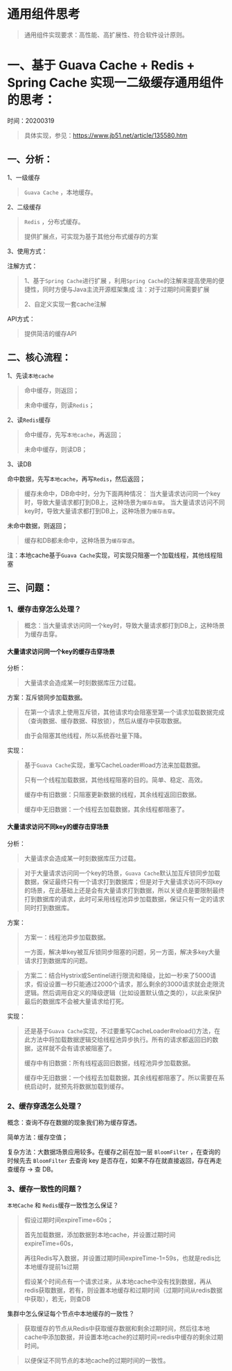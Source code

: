 # 通用组件思考
> 通用组件实现要求：高性能、高扩展性、符合软件设计原则。

# 一、基于 Guava Cache + Redis + Spring Cache 实现一二级缓存通用组件的思考：
时间：20200319
> 具体实现，参见：https://www.jb51.net/article/135580.htm

## 一、分析：

1、一级缓存
> `Guava Cache` ，本地缓存。

2、二级缓存
> `Redis` ，分布式缓存。
>
> 提供扩展点，可实现为基于其他分布式缓存的方案 

3、使用方式：

注解方式：

> 1、基于`Spring Cache`进行扩展 ，利用`Spring Cache`的注解来提高使用的便捷性，同时方便与Java主流开源框架集成
> 注：对于过期时间需要扩展
>
> 2、自定义实现一套cache注解
 
API方式：

> 提供简洁的缓存API


## 二、核心流程：

1、先读`本地cache`

> 命中缓存，则返回；
>
> 未命中缓存，则读`Redis`；

2、读`Redis`缓存

> 命中缓存，先写`本地cache`，再返回；
>
> 未命中缓存，则读DB；

3、读DB

命中数据，先写`本地cache`，再写`Redis`，然后返回；
> 缓存未命中，DB命中时，分为下面两种情况：
> 当大量请求访问同一个key时，导致大量请求都打到DB上，这种场景为`缓存击穿`。
> 当大量请求访问不同key时，导致大量请求都打到DB上，这种场景为`缓存击穿`。

未命中数据，则返回；
> 缓存和DB都未命中，这种场景为`缓存穿透`。

注：本地cache基于`Guava Cache`实现，可实现只阻塞一个加载线程，其他线程阻塞


## 三、问题：

### 1、缓存击穿怎么处理？
> 概念：当大量请求访问同一个key时，导致大量请求都打到DB上，这种场景为缓存击穿。

####  大量请求访问同一个key的缓存击穿场景

分析：

> 大量请求会造成某一时刻数据库压力过载。

方案：互斥锁同步加载数据。

> 在第一个请求上使用互斥锁，其他请求均会阻塞至第一个请求加载数据完成（查询数据、缓存数据、释放锁），然后从缓存中获取数据。
>
> 由于会阻塞其他线程，所以系统吞吐量下降。

实现：

> 基于`Guava Cache`实现，重写CacheLoader#load方法来加载数据。
>
> 只有一个线程加载数据，其他线程阻塞的目的。简单、稳定、高效。
>
> 缓存中有旧数据：只阻塞更新数据的线程，其余线程返回旧数据。
>
> 缓存中无旧数据：一个线程去加载数据，其余线程都阻塞了。

#### 大量请求访问不同key的缓存击穿场景

分析：

> 大量请求会造成某一时刻数据库压力过载。

> 对于大量请求访问同一个key的场景，`Guava Cache`默认加互斥锁同步加载数据，保证最终只有一个请求打到数据库；但是对于大量请求访问不同key的场景，在此基础上还是会有大量请求打到数据，所以关键点是要限制最终打到数据库的请求，此时可采用线程池异步加载数据，保证只有一定的请求同时打到数据库。

方案：

> 方案一：线程池异步加载数据。
>
> 一方面，解决单key被互斥锁同步阻塞的问题，另一方面，解决多key大量请求打到数据库的问题。

> 方案二：结合Hystrix或Sentinel进行限流和降级，比如一秒来了5000请求，假设设置一秒只能通过2000个请求，那么剩余的3000请求就会走限流逻辑。然后调用自定义的降级逻辑（比如设置默认值之类的），以此来保护最后的数据库不会被大量请求给打死。

实现：

> 还是基于`Guava Cache`实现，不过要重写CacheLoader#reload()方法，在此方法中将加载数据逻辑交给线程池异步执行。所有的请求都返回旧的数据，这样就不会有请求被阻塞了。
>
> 缓存中有旧数据：所有线程返回旧数据，线程池异步加载数据。
>
> 缓存中无旧数据：一个线程去加载数据，其余线程都阻塞了。所以需要在系统启动时，就预先将数据加载到缓存。

### 2、缓存穿透怎么处理？
概念：查询不存在数据的现象我们称为缓存穿透。

简单方法：缓存空值；

复杂方法：大数据场景应用较多。在缓存之前在加一层 `BloomFilter` ，在查询的时候先去 `BloomFilter` 去查询 key 是否存在，如果不存在就直接返回，存在再走查缓存 -> 查 DB。

 

### 3、缓存一致性的问题？

`本地Cache` 和 `Redis`缓存一致性怎么保证？

> 假设过期时间expireTime=60s；
>
> 首先加载数据，添加数据到本地cache，并设置过期时间expireTime=60s，
>
> 再往Redis写入数据，并设置过期时间expireTime-1=59s，也就是redis比本地缓存提前1s过期
>
> 假设某个时间点有一个请求过来，从本地cache中没有找到数据，再从redis获取数据，若有，则设置本地缓存和过期时间（过期时间从redis数据中获取），若无，则查DB

集群中怎么保证每个节点中本地缓存的一致性？
>
> 获取缓存的节点从Redis中获取缓存数据和剩余过期时间，然后往本地cache中添加数据，并设置本地cache的过期时间=redis中缓存的剩余过期时间。

> 以便保证不同节点的本地cache的过期时间的一致性。 
 